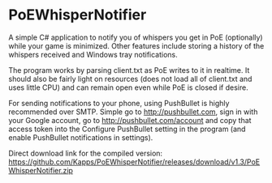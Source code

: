 PoEWhisperNotifier
==================
A simple C# application to notify you of whispers you get in PoE (optionally) while your game is minimized.
Other features include storing a history of the whispers received and Windows tray notifications.

The program works by parsing client.txt as PoE writes to it in realtime. It should also be fairly light on resources (does not load all of client.txt and uses little CPU) and can remain open even while PoE is closed if desire.

For sending notifications to your phone, using PushBullet is highly recommended over SMTP. Simple go to http://pushbullet.com, sign in with your Google account, go to http://pushbullet.com/account and copy that access token into the Configure PushBullet setting in the program (and enable PushBullet notifications in settings).

Direct download link for the compiled version: https://github.com/Kapps/PoEWhisperNotifier/releases/download/v1.3/PoEWhisperNotifier.zip

